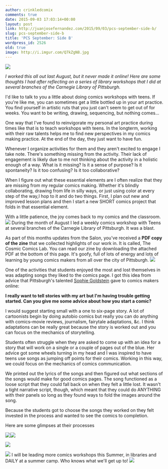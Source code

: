 ```yaml
---
author: crinkledcomix
comments: true
date: 2015-09-03 17:03:14+00:00
layout: post
link: http://juanjosefernandez.com/2015/09/03/pcs-september-side-b/
slug: pcs-september-side-b
title: 'PCS September: Side B'
wordpress_id: 2526
old: true
image: http://i.imgur.com/Q7kZgN8.jpg
---
```


![](http://i.imgur.com/Q7kZgN8.jpg)

_I worked this all out last August, but it never made it online! Here are some thoughts I had after reflecting on a series of library workshops that I did at several branches of the Carnegie Library of Pittsburgh._

I'd like to talk to you a little about doing comics workshops with teens. If you're like me, you can sometimes get a little bottled up in your art practice. You find yourself in artistic ruts that you just can't seem to get out of for weeks. You want to be writing, drawing, sequencing, but nothing comes...

One way that I've found to reinvigorate my personal art practice during times like that is to teach workshops with teens. In the longterm, working with their raw talents helps me to find new perspectives in my comics making practice. At the end of the day, they just want to have fun.

Whenever I organize activities for them and they aren't excited to engage I take note. There's something missing from the activity. Their lack of engagement is likely due to me not thinking about the activity in a holistic enough of a way. What is it missing? Is it a sense of purpose? Is it spontaneity? Is it too confusing? Is it too collaborative?

When I figure out what these essential elements are I often realize that they are missing from my regular comics making. Whether it's blindly collaborating, drawing from life in silly ways, or just using color at every step of the way,I hop to it and do two things. First, I plan out new and improved lesson plans and then I start a new SHORT comics project that folds in that essential element.

With a little patience, the joy comes back to my comics and the classroom.
![](http://i.imgur.com/520SJuR.jpg)
During the month of August I led a weekly comics workshop with Teens at several branches of the Carnegie Library of Pittsburgh. It was a blast.

As part of this months updates from the Salon, you've received a **PDF copy of the zine** that we collected highlights of our work in. It is called, The Cosmic Comics Lab. You can read our zine by downloading the attached PDF at the bottom of this page. It's goofy, full of lots of energy and lots of learning by young comics makers from all over the city of Pittsburgh.
![](http://i.imgur.com/Q2FpERr.jpg)

One of the activities that students enjoyed the most and lost themselves in was adapting songs they liked to the comics page. I got this idea from advice that Pittsburgh's talented [Sophie Goldstein](http://redinkradio.tumblr.com/) gave to comics makers online:


**I really want to tell stories with my art but I'm having trouble getting started. Can you give me some advice about how you start a comic?**




I would suggest starting small with a one to six-page story. A lot of cartoonists begin by doing autobio comics but really you can do anything with comics–movie reviews, journalism, fairytale adaptations, &c. I think adaptations can be really great because the story is worked out and you can focus on the mechanics of storytelling.




Students often struggle when they are asked to come up with an idea for a story that will work on a single or a couple of pages out of the blue. Her advice got some wheels turning in my head and I was inspired to have teens use songs as jumping off points for their comics. Working in this way, we could focus on the mechanics of comics communication.




We printed out the lyrics of the songs and then figured out what sections of the songs would make for good comics pages. The song functioned as a loose script that they could fall back on when they felt a little lost. It wasn't a tight narrative script, though, which meant that they could do ANYTHING with their panels so long as they found ways to fold the images around the song.


Because the students got to choose the songs they worked on they felt invested in the process and wanted to see the comics to completion.

Here are some glimpses at their processes

![](http://i.imgur.com/WECjPMR.jpg)![](http://i.imgur.com/0aq7JdE.jpg)

![](http://i.imgur.com/sHrdoUA.jpg)

![](http://i.imgur.com/67hgegL.jpg)
I will be leading more comics workshops this Summer, in libraries and DAILY at a summer camp. Who knows what we'll get up to!
![](http://i.imgur.com/F2lmAyp.jpg)

